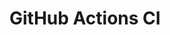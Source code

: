 # GitHub Actions CI
















































































































































































































































